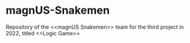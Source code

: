 # magnUS-Snakemen
Repository of  the &lt;&lt;magnUS Snakemen>> team for the third project in 2022, titled  &lt;&lt;Logic Game>>
